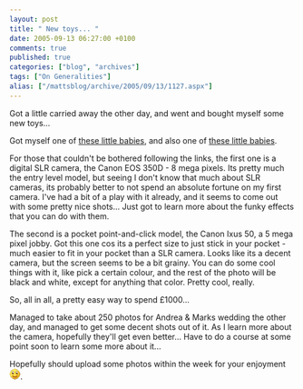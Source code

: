 ```yaml
---
layout: post
title: " New toys... "
date: 2005-09-13 06:27:00 +0100
comments: true
published: true
categories: ["blog", "archives"]
tags: ["On Generalities"]
alias: ["/mattsblog/archive/2005/09/13/1127.aspx"]
---
```

<!-- more -->

<P>Got a little carried away the other day, and went and bought myself some new toys...</P>
 <P>Got myself one of <A href="http://www.jessops.com/search/viewproduct.cfm?PRODUCT=CANEOS350DB1855&amp;BRAND=&amp;CONTINUE=false&amp;FEATS=&amp;FIRSTPRICE=&amp;KEYWORD=&amp;LEVEL=&amp;MODELNUMBER=&amp;NEWQUERY=True&amp;NODE=0&amp;NODE_PATH=0&amp;ORD=ASC&amp;ORDERBY=&amp;QUANTITY=10&amp;RECENT=0&amp;REFINE=&amp;SEARCH_FOR=eos%20350d&amp;SEARCHNODE=0&amp;SEARCHURL=dointellisearch.cfm&amp;SECONDPRICE=&amp;SHOWCASEID=&amp;STARTROW=1&amp;SUBS=&amp;WORD_SEARCH=Y&amp;">these little babies</A>, and also one of <A href="http://www.jessops.com/search/viewproduct.cfm?Product=CANIXUSD50&amp;CFID=8780719&amp;CFTOKEN=1266686-77f27c52-af27-41f3-af9a-e0e59496e9c9">these little babies</A>.</P>
 <P>For those that couldn't be bothered following the links, the first one is a digital SLR camera, the Canon EOS 350D - 8 mega pixels. Its pretty much the entry level model, but seeing I don't know that much about SLR cameras, its probably better to not spend an absolute fortune on my first camera. I've had a bit of a play with it already, and it seems to come out with some pretty nice shots... Just got to learn more about the funky effects that you can do with them.</P>
 <P>The second is a pocket point-and-click model, the Canon Ixus 50, a 5 mega pixel jobby. Got this one cos its a perfect size to just stick in your pocket - much easier to fit in your pocket than a SLR camera. Looks like its a decent camera, but the screen seems to be a bit grainy.&nbsp;You can do some cool things with it, like pick a certain colour, and the rest of the photo will be black and white, except for anything that color. Pretty cool, really. </P>
 <P>So, all in all, a pretty easy way to spend &#163;1000...</P>
 <P>Managed to take about 250 photos for Andrea &amp; Marks wedding the other day, and managed to get some decent shots out of it. As&nbsp;I learn more about the camera, hopefully they'll get even better... Have to do a course at some point soon to learn some more about it...</P>
 <P>Hopefully should upload some photos within the week for your enjoyment <IMG alt=":)" class="emoticon" src="/images/emotions/emotion-1.gif" border=0>.</P>
